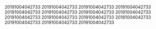 20191004042733
20191004042733
20191004042733
20191004042733
20191004042733
20191004042733
20191004042733
20191004042733
20191004042733
20191004042733
20191004042733
20191004042733
20191004042733
20191004042733
20191004042733
